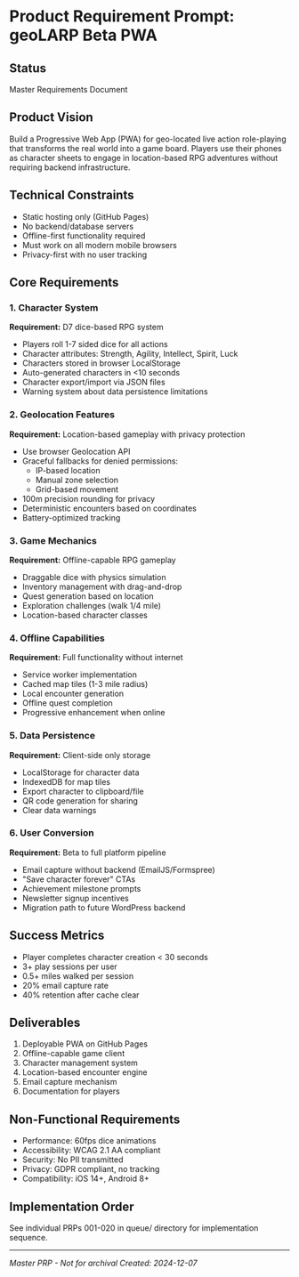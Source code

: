 # Product Requirement Prompt: geoLARP Beta PWA

## Status
Master Requirements Document

## Product Vision
Build a Progressive Web App (PWA) for geo-located live action role-playing that transforms the real world into a game board. Players use their phones as character sheets to engage in location-based RPG adventures without requiring backend infrastructure.

## Technical Constraints
- Static hosting only (GitHub Pages)
- No backend/database servers
- Offline-first functionality required
- Must work on all modern mobile browsers
- Privacy-first with no user tracking

## Core Requirements

### 1. Character System
**Requirement:** D7 dice-based RPG system
- Players roll 1-7 sided dice for all actions
- Character attributes: Strength, Agility, Intellect, Spirit, Luck
- Characters stored in browser LocalStorage
- Auto-generated characters in <10 seconds
- Character export/import via JSON files
- Warning system about data persistence limitations

### 2. Geolocation Features
**Requirement:** Location-based gameplay with privacy protection
- Use browser Geolocation API
- Graceful fallbacks for denied permissions:
  - IP-based location
  - Manual zone selection
  - Grid-based movement
- 100m precision rounding for privacy
- Deterministic encounters based on coordinates
- Battery-optimized tracking

### 3. Game Mechanics
**Requirement:** Offline-capable RPG gameplay
- Draggable dice with physics simulation
- Inventory management with drag-and-drop
- Quest generation based on location
- Exploration challenges (walk 1/4 mile)
- Location-based character classes

### 4. Offline Capabilities
**Requirement:** Full functionality without internet
- Service worker implementation
- Cached map tiles (1-3 mile radius)
- Local encounter generation
- Offline quest completion
- Progressive enhancement when online

### 5. Data Persistence
**Requirement:** Client-side only storage
- LocalStorage for character data
- IndexedDB for map tiles
- Export character to clipboard/file
- QR code generation for sharing
- Clear data warnings

### 6. User Conversion
**Requirement:** Beta to full platform pipeline
- Email capture without backend (EmailJS/Formspree)
- "Save character forever" CTAs
- Achievement milestone prompts
- Newsletter signup incentives
- Migration path to future WordPress backend

## Success Metrics
- Player completes character creation < 30 seconds
- 3+ play sessions per user
- 0.5+ miles walked per session
- 20% email capture rate
- 40% retention after cache clear

## Deliverables
1. Deployable PWA on GitHub Pages
2. Offline-capable game client
3. Character management system
4. Location-based encounter engine
5. Email capture mechanism
6. Documentation for players

## Non-Functional Requirements
- Performance: 60fps dice animations
- Accessibility: WCAG 2.1 AA compliant
- Security: No PII transmitted
- Privacy: GDPR compliant, no tracking
- Compatibility: iOS 14+, Android 8+

## Implementation Order
See individual PRPs 001-020 in queue/ directory for implementation sequence.

---
*Master PRP - Not for archival*
*Created: 2024-12-07*